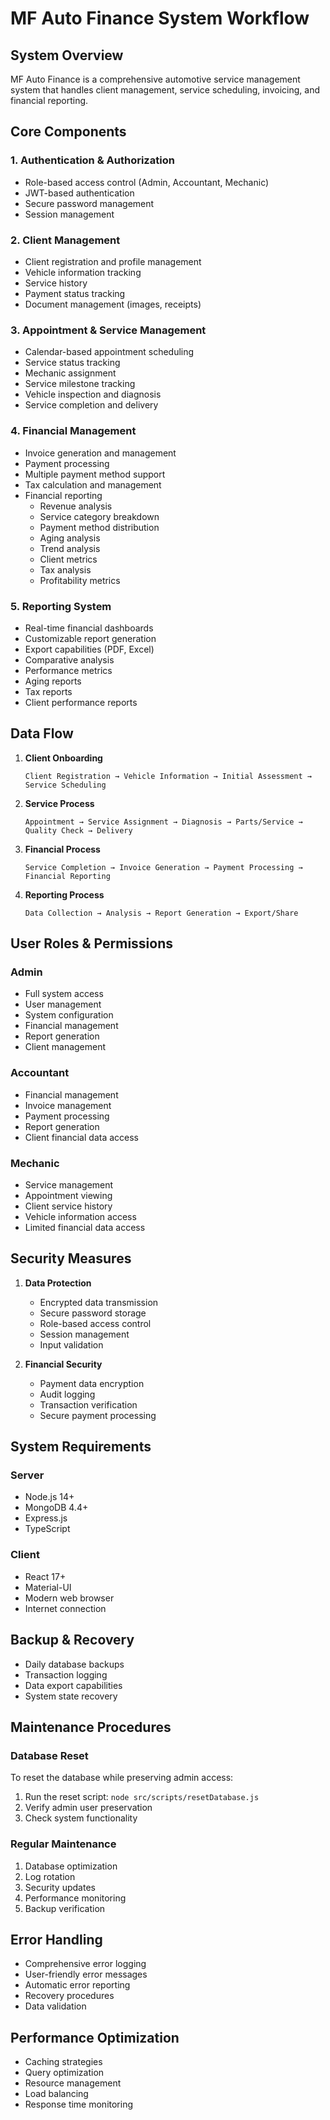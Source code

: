 # MF Auto Finance System Workflow

## System Overview
MF Auto Finance is a comprehensive automotive service management system that handles client management, service scheduling, invoicing, and financial reporting.

## Core Components

### 1. Authentication & Authorization
- Role-based access control (Admin, Accountant, Mechanic)
- JWT-based authentication
- Secure password management
- Session management

### 2. Client Management
- Client registration and profile management
- Vehicle information tracking
- Service history
- Payment status tracking
- Document management (images, receipts)

### 3. Appointment & Service Management
- Calendar-based appointment scheduling
- Service status tracking
- Mechanic assignment
- Service milestone tracking
- Vehicle inspection and diagnosis
- Service completion and delivery

### 4. Financial Management
- Invoice generation and management
- Payment processing
- Multiple payment method support
- Tax calculation and management
- Financial reporting
  - Revenue analysis
  - Service category breakdown
  - Payment method distribution
  - Aging analysis
  - Trend analysis
  - Client metrics
  - Tax analysis
  - Profitability metrics

### 5. Reporting System
- Real-time financial dashboards
- Customizable report generation
- Export capabilities (PDF, Excel)
- Comparative analysis
- Performance metrics
- Aging reports
- Tax reports
- Client performance reports

## Data Flow

1. **Client Onboarding**
   ```
   Client Registration → Vehicle Information → Initial Assessment → Service Scheduling
   ```

2. **Service Process**
   ```
   Appointment → Service Assignment → Diagnosis → Parts/Service → Quality Check → Delivery
   ```

3. **Financial Process**
   ```
   Service Completion → Invoice Generation → Payment Processing → Financial Reporting
   ```

4. **Reporting Process**
   ```
   Data Collection → Analysis → Report Generation → Export/Share
   ```

## User Roles & Permissions

### Admin
- Full system access
- User management
- System configuration
- Financial management
- Report generation
- Client management

### Accountant
- Financial management
- Invoice management
- Payment processing
- Report generation
- Client financial data access

### Mechanic
- Service management
- Appointment viewing
- Client service history
- Vehicle information access
- Limited financial data access

## Security Measures

1. **Data Protection**
   - Encrypted data transmission
   - Secure password storage
   - Role-based access control
   - Session management
   - Input validation

2. **Financial Security**
   - Payment data encryption
   - Audit logging
   - Transaction verification
   - Secure payment processing

## System Requirements

### Server
- Node.js 14+
- MongoDB 4.4+
- Express.js
- TypeScript

### Client
- React 17+
- Material-UI
- Modern web browser
- Internet connection

## Backup & Recovery
- Daily database backups
- Transaction logging
- Data export capabilities
- System state recovery

## Maintenance Procedures

### Database Reset
To reset the database while preserving admin access:
1. Run the reset script: `node src/scripts/resetDatabase.js`
2. Verify admin user preservation
3. Check system functionality

### Regular Maintenance
1. Database optimization
2. Log rotation
3. Security updates
4. Performance monitoring
5. Backup verification

## Error Handling
- Comprehensive error logging
- User-friendly error messages
- Automatic error reporting
- Recovery procedures
- Data validation

## Performance Optimization
- Caching strategies
- Query optimization
- Resource management
- Load balancing
- Response time monitoring 